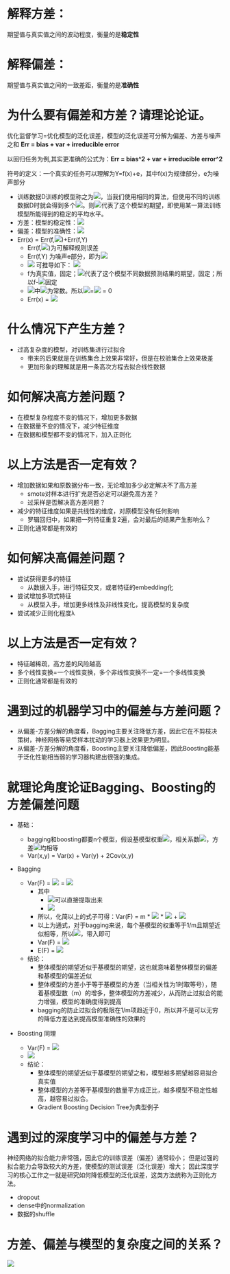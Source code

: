 # 解释方差：
期望值与真实值之间的波动程度，衡量的是**稳定性**

# 解释偏差：
期望值与真实值之间的一致差距，衡量的是**准确性**

# 为什么要有偏差和方差？请理论论证。
优化监督学习=优化模型的泛化误差，模型的泛化误差可分解为偏差、方差与噪声之和
**Err = bias + var + irreducible error** 

以回归任务为例,其实更准确的公式为：**Err = bias^2 + var + irreducible error^2** 

符号的定义：一个真实的任务可以理解为Y=f(x)+e，其中f(x)为规律部分，e为噪声部分
- 训练数据D训练的模型称之为![](https://tva1.sinaimg.cn/large/006y8mN6gy1g8lwz21bi9j300y00pdfl.jpg)，当我们使用相同的算法，但使用不同的训练数据D时就会得到多个![](https://tva1.sinaimg.cn/large/006y8mN6gy1g8lwz21bi9j300y00pdfl.jpg)。则![](https://tva1.sinaimg.cn/large/006y8mN6gy1g8lwzqiav7j301q00pq2p.jpg)代表了这个模型的期望，即使用某一算法训练模型所能得到的稳定的平均水平。
- 方差：模型的稳定性：![](https://tva1.sinaimg.cn/large/006y8mN6gy1g8lx3a2qc3j306400ot8j.jpg)
- 偏差：模型的准确性：![](https://tva1.sinaimg.cn/large/006y8mN6gy1g8lx6rqg34j305g00odfn.jpg)
- Err(x) = Err(f,![](https://tva1.sinaimg.cn/large/006y8mN6gy1g8lx8dhkplj300e00m0s6.jpg))+Err(f,Y)
    - Err(f,![](https://tva1.sinaimg.cn/large/006y8mN6gy1g8lx8dhkplj300e00m0s6.jpg))为可解释规则误差
    - Err(f,Y) 为噪声e部分，即为![](https://tva1.sinaimg.cn/large/006y8mN6gy1g8lxc64l5yj300g00b0pn.jpg)
    - ![](https://tva1.sinaimg.cn/large/006y8mN6gy1g8lxyj2g67j301k00mmwx.jpg) 可推导如下：
        ![](https://tva1.sinaimg.cn/large/006y8mN6gy1g8lxkvx39gj30gh01b3yj.jpg)
    - f为真实值，固定；![](https://tva1.sinaimg.cn/large/006y8mN6gy1g8lwzqiav7j301q00pq2p.jpg)代表了这个模型不同数据预测结果的期望，固定；所以f-![](https://tva1.sinaimg.cn/large/006y8mN6gy1g8lwzqiav7j301q00pq2p.jpg)固定
    - ![](https://tva1.sinaimg.cn/large/006y8mN6gy1g8lxlzjp9hj305s00mt8j.jpg)中![](https://tva1.sinaimg.cn/large/006y8mN6gy1g8lxm8gzmrj301z00mq2p.jpg)为常数。所以![](https://tva1.sinaimg.cn/large/006y8mN6gy1g8lxlzjp9hj305s00mt8j.jpg)=![](https://tva1.sinaimg.cn/large/006y8mN6gy1g8lxo2v9ozj30bw00m0sn.jpg) = 0
    - Err(x) = ![](https://tva1.sinaimg.cn/large/006y8mN6gy1g8lxvudtfgj30cm00mjra.jpg)

# 什么情况下产生方差？
- 过高复杂度的模型，对训练集进行过拟合
    - 带来的后果就是在训练集合上效果非常好，但是在校验集合上效果极差
    - 更加形象的理解就是用一条高次方程去拟合线性数据

# 如何解决高方差问题？
- 在模型复杂程度不变的情况下，增加更多数据
- 在数据量不变的情况下，减少特征维度
- 在数据和模型都不变的情况下，加入正则化

# 以上方法是否一定有效？
- 增加数据如果和原数据分布一致，无论增加多少必定解决不了高方差
    - smote对样本进行扩充是否必定可以避免高方差？
    - 过采样是否解决高方差问题？
- 减少的特征维度如果是共线性的维度，对原模型没有任何影响
    - 罗辑回归中，如果把一列特征重复2遍，会对最后的结果产生影响么？
- 正则化通常都是有效的

# 如何解决高偏差问题？
- 尝试获得更多的特征
    - 从数据入手，进行特征交叉，或者特征的embedding化
- 尝试增加多项式特征
    - 从模型入手，增加更多线性及非线性变化，提高模型的复杂度
- 尝试减少正则化程度λ

# 以上方法是否一定有效？
- 特征越稀疏，高方差的风险越高
- 多个线性变换=一个线性变换，多个非线性变换不一定=一个多线性变换
- 正则化通常都是有效的

# 遇到过的机器学习中的偏差与方差问题？
- 从偏差-方差分解的角度看，Bagging主要关注降低方差，因此它在不剪枝决策树，神经网络等易受样本扰动的学习器上效果更为明显。
- 从偏差-方差分解的角度看，Boosting主要关注降低偏差，因此Boosting能基于泛化性能相当弱的学习器构建出很强的集成。

# 就理论角度论证Bagging、Boosting的方差偏差问题
- 基础：
    - bagging和boosting都要n个模型，假设基模型权重![](https://tva1.sinaimg.cn/large/006y8mN6gy1g8lyh07lb3j300a00c0ok.jpg)，相关系数![](https://tva1.sinaimg.cn/large/006y8mN6gy1g8lyi3r97uj300900c0oe.jpg)，方差![](https://tva1.sinaimg.cn/large/006y8mN6gy1g8lzqhhkfwj300h00g0rq.jpg)均相等
    - Var(x,y) = Var(x) + Var(y) + 2Cov(x,y)
- Bagging
    - Var(F) = ![](https://tva1.sinaimg.cn/large/006y8mN6gy1g8lyk4wjxkj302v00qa9u.jpg)
            = ![](https://tva1.sinaimg.cn/large/006y8mN6gy1g8lyp35ynkj308l00qglh.jpg)
        - 其中
            - ![](https://tva1.sinaimg.cn/large/006y8mN6gy1g8lypqw1tjj300d00c0q9.jpg)可以直接提取出来
            - ![](https://tva1.sinaimg.cn/large/006y8mN6gy1g8lyuaep07j308v00ya9x.jpg)
        - 所以，化简以上的式子可得：Var(F) = m * ![](https://tva1.sinaimg.cn/large/006y8mN6gy1g8lyw59y9oj300h00g0rq.jpg) * ![](https://tva1.sinaimg.cn/large/006y8mN6gy1g8lywg4870j300g00k0r2.jpg) + ![](https://tva1.sinaimg.cn/large/006y8mN6gy1g8lyzygc4lj304300lgle.jpg)
        - 以上为通式，对于bagging来说，每个基模型的权重等于1/m且期望近似相等，所以![](https://tva1.sinaimg.cn/large/006y8mN6gy1g8lz1clt7wj301g011gld.jpg)，带入即可
        - Var(F) = ![](https://tva1.sinaimg.cn/large/006y8mN6gy1g8lz7qrpwsj304f015t8i.jpg)
        - E(F) = ![](https://tva1.sinaimg.cn/large/006y8mN6gy1g8lz97enuuj3059011743.jpg)
    - 结论：
        - 整体模型的期望近似于基模型的期望，这也就意味着整体模型的偏差和基模型的偏差近似
        - 整体模型的方差小于等于基模型的方差（当相关性为1时取等号），随着基模型数（m）的增多，整体模型的方差减少，从而防止过拟合的能力增强，模型的准确度得到提高
        - bagging的防止过拟合的极限在1/m项趋近于0，所以并不是可以无穷的降低方差达到提高模型准确性的效果的

- Boosting 同理
    - Var(F) = ![](https://tva1.sinaimg.cn/large/006y8mN6gy1g8lzh7vodlj302i00kq2p.jpg)
    - ![](https://tva1.sinaimg.cn/large/006y8mN6gy1g8lzj06hv1j304300qwea.jpg)
    - 结论：
        - 整体模型的期望近似于基模型的期望之和，模型越多期望越容易拟合真实值
        - 整体模型的方差等于基模型的数量平方成正比，越多模型不稳定性越高，越容易过拟合。
        - Gradient Boosting Decision Tree为典型例子
    
# 遇到过的深度学习中的偏差与方差？
神经网络的拟合能力非常强，因此它的训练误差（偏差）通常较小；
但是过强的拟合能力会导致较大的方差，使模型的测试误差（泛化误差）增大；
因此深度学习的核心工作之一就是研究如何降低模型的泛化误差，这类方法统称为正则化方法。
- dropout
- dense中的normalization
- 数据的shuffle

# 方差、偏差与模型的复杂度之间的关系？
![](https://tva1.sinaimg.cn/large/006y8mN6gy1g8ly6pdyouj30dn07eq38.jpg)